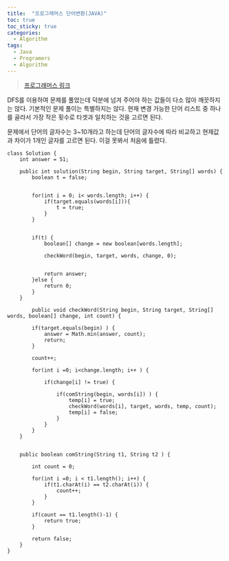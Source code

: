 ```yaml
---
title:  "프로그래머스 단어변환(JAVA)"
toc: true
toc_sticky: true
categories:
  - Algorithm
tags:
  - Java
  - Programers
  - Algorithm
---
```


> [프로그래머스 링크](https://programmers.co.kr/learn/courses/30/lessons/43163) 



DFS를 이용하여 문제를 풀었는데 덕분에 넘겨 주어야 하는 값들이 다소 많아 깨끗하지는 않다.
기본적인 문제 풀이는 특별하지는 않다. 현재 변경 가능한 단어 리스트 중 하나를 골라서 가장 작은 횟수로 타겟과 일치하는 것을 고르면 된다.

문제에서 단어의 글자수는 3~10개라고 하는데 단어의 글자수에 따라 비교하고 현재값과 차이가 1개인 글자를 고르면 된다. 이걸 못봐서 처음에 틀렸다.

```
class Solution {
    int answer = 51;
    
    public int solution(String begin, String target, String[] words) {
    	boolean t = false;
    			
    	
    	for(int i = 0; i< words.length; i++) {
    		if(target.equals(words[i])){
    			t = true;
    		}
    	}
    	
    	
    	if(t) {
            boolean[] change = new boolean[words.length];
            
            checkWord(begin, target, words, change, 0);
            
            
            return answer;
    	}else {
    		return 0;
    	}
    }
    
        public void checkWord(String begin, String target, String[] words, boolean[] change, int count) {
    	    	
    	if(target.equals(begin) ) {
    		answer = Math.min(answer, count);
    		return;
    	}
    	
    	count++;
    	
    	for(int i =0; i<change.length; i++ ) {
    		
    		if(change[i] != true) {
    			
    			if(comString(begin, words[i]) ) {        			
        			temp[i] = true;  
        			checkWord(words[i], target, words, temp, count);
                    temp[i] = false;
    			} 
    		}
    	}
	}
    
    
    public boolean comString(String t1, String t2 ) {
    	
    	int count = 0;
    	
    	for(int i =0; i < t1.length(); i++) {
    		if(t1.charAt(i) == t2.charAt(i)) {
    			count++;
    		}
    	}
    	
    	if(count == t1.length()-1) {
    		return true;
    	}
    	
    	return false;
    }
}
```
